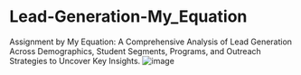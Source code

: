 # Lead-Generation-My_Equation
Assignment by My Equation: A Comprehensive Analysis of Lead Generation Across Demographics, Student Segments, Programs, and Outreach Strategies to Uncover Key Insights.
![image](https://github.com/user-attachments/assets/8c9be867-2b4f-4c4d-968c-d49c63345c9d)

